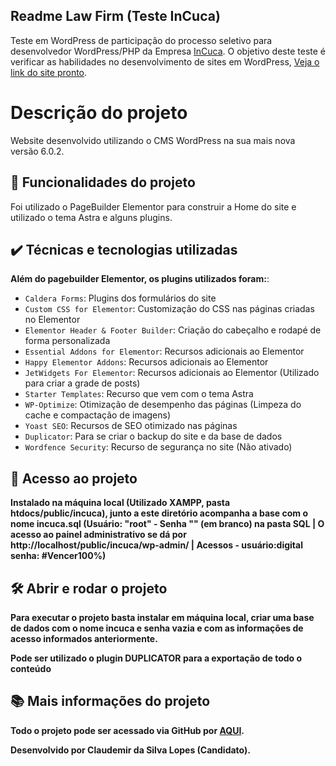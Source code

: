 ## Readme Law Firm (Teste InCuca)

Teste em WordPress de participação do processo seletivo para desenvolvedor WordPress/PHP da Empresa [InCuca](https://incuca.net/). O objetivo deste teste é verificar as habilidades no desenvolvimento de sites em WordPress, [Veja o link do site pronto](https://sites.openbeta.com.br/incuca/).
  
# Descrição do projeto

Website desenvolvido utilizando o CMS WordPress na sua mais nova versão 6.0.2.

## 🔨 Funcionalidades do projeto

Foi utilizado o PageBuilder Elementor para construir a Home do site e utilizado o tema Astra e alguns plugins.

## ✔️ Técnicas e tecnologias utilizadas

**Além do pagebuilder Elementor, os plugins utilizados foram:**:

- `Caldera Forms`: Plugins dos formulários do site
- `Custom CSS for Elementor`: Customização do CSS nas páginas criadas no Elementor
- `Elementor Header & Footer Builder`: Criação do cabeçalho e rodapé de forma personalizada
- `Essential Addons for Elementor`: Recursos adicionais ao Elementor
- `Happy Elementor Addons`: Recursos adicionais ao Elementor
- `JetWidgets For Elementor`: Recursos adicionais ao Elementor (Utilizado para criar a grade de posts)
- `Starter Templates`: Recurso que vem com o tema Astra
- `WP-Optimize`: Otimização de desempenho das páginas (Limpeza do cache e compactação de imagens)
- `Yoast SEO`: Recursos de SEO otimizado nas páginas
- `Duplicator`: Para se criar o backup do site e da base de dados
- `Wordfence Security`: Recurso de segurança no site (Não ativado)

## 📁 Acesso ao projeto

**Instalado na máquina local (Utilizado XAMPP, pasta htdocs/public/incuca), junto a este diretório acompanha a base com o nome incuca.sql (Usuário: "root" - Senha "" (em branco) na pasta SQL | O acesso ao painel administrativo se dá por http://localhost/public/incuca/wp-admin/ | Acessos - usuário:digital senha: #Vencer100%)**

## 🛠️ Abrir e rodar o projeto

**Para executar o projeto basta instalar em máquina local, criar uma base de dados com o nome incuca e senha vazia e com as informações de acesso informados anteriormente.**

**Pode ser utilizado o plugin DUPLICATOR para a exportação de todo o conteúdo**

## 📚 Mais informações do projeto

**Todo o projeto pode ser acessado via GitHub por [AQUI](https://github.com/claudemirslopes/InCuca).**

**Desenvolvido por Claudemir da Silva Lopes (Candidato).**
